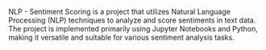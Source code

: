 NLP - Sentiment Scoring is a project that utilizes Natural Language Processing (NLP) techniques to analyze and score sentiments in text data. The project is implemented primarily using Jupyter Notebooks and Python, making it versatile and suitable for various sentiment analysis tasks.
